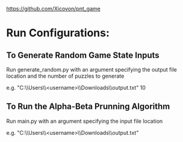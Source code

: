 https://github.com/Xicovon/pnt_game

# Run Configurations:

## To Generate Random Game State Inputs

Run generate_random.py with an argument specifying the output file location and the number of puzzles to generate

e.g. "C:\\\Users\\\\\<username>\\\Downloads\\\output.txt" 10


## To Run the Alpha-Beta Prunning Algorithm

Run main.py with an argument specifying the input file location

e.g. "C:\\\Users\\\\\<username>\\\Downloads\\\output.txt"
